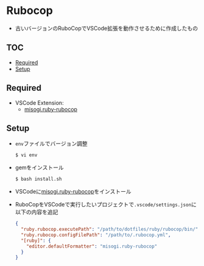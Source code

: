 # Rubocop<!-- omit in toc -->

- 古いバージョンのRuboCopでVSCode拡張を動作させるために作成したもの

## TOC<!-- omit in toc -->

- [Required](#required)
- [Setup](#setup)

## Required

- VSCode Extension:
  - [misogi.ruby-rubocop](https://marketplace.visualstudio.com/items?itemName=misogi.ruby-rubocop)

## Setup

- `env`ファイルでバージョン調整

  ```bash
  $ vi env
  ```

- gemをインストール

  ```bash
  $ bash install.sh
  ```

- VSCodeに[misogi.ruby-rubocop](https://marketplace.visualstudio.com/items?itemName=misogi.ruby-rubocop)をインストール

- RuboCopをVSCodeで実行したいプロジェクトで`.vscode/settings.json`に以下の内容を追記

  ```json
  {
    "ruby.rubocop.executePath": "/path/to/dotfiles/ruby/rubocop/bin/",
    "ruby.rubocop.configFilePath": "/path/to/.rubocop.yml",
    "[ruby]": {
      "editor.defaultFormatter": "misogi.ruby-rubocop"
    }
  }
  ```
